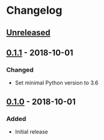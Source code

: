 # Changelog

## [Unreleased][]

[Unreleased]: https://github.com/chaostoolkit/chaosplatform-experiment/compare/0.1.0...HEAD

## [0.1.1][] - 2018-10-01

[0.1.1]: https://github.com/chaostoolkit/chaosplatform-experiment/compare/0.1.0...0.1.0

### Changed

-   Set minimal Python version to 3.6

## [0.1.0][] - 2018-10-01

[0.1.0]: https://github.com/chaostoolkit/chaosplatform-experiment/tree/0.1.0

### Added

-   Initial release